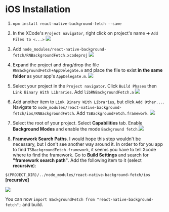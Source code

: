 # iOS Installation

1. `npm install react-native-background-fetch --save`

1. In the XCode's `Project navigator`, right click on project's name ➜ `Add Files to <...>` 
![](https://www.dropbox.com/s/nmih1sc9hgygpvu/react-native-background-geolocation-install-1.png?dl=1)

1. Add `node_modules/react-native-background-fetch/RNBackgroundFetch.xcodeproj` ![](https://dl.dropboxusercontent.com/u/2319755/react-native-background-fetch/INSTALL/step3.png?dl=1)

1. Expand the project and drag/drop the file `RNBackgroundFetch+AppDelegate.m` and place the file to exist **in the same folder** as your app's `AppDelegate.m`.
![](https://dl.dropboxusercontent.com/u/2319755/react-native-background-fetch/INSTALL/step7.png?dl=1)

1. Select your project in the `Project navigator`. Click `Build Phases` then `Link Binary With Libraries`. Add `libRNBackgroundFetch.a` ![](https://dl.dropboxusercontent.com/u/2319755/react-native-background-fetch/INSTALL/step4.png?dl=1)

1. Add another item to `Link Binary With Libraries`, but click `Add Other...`.  Navigate to `node_modules/react-native-background-fetch/ios/RNBackgroundFetch`.  Add `TSBackgroundFetch.framework`. ![](https://dl.dropboxusercontent.com/u/2319755/react-native-background-fetch/INSTALL/step5.png?dl=1)

1. Select the root of your project.  Select **Capabilities** tab.  Enable **Background Modes** and enable the mode `Background fetch`.![](https://dl.dropboxusercontent.com/u/2319755/react-native-background-fetch/INSTALL/step6.png?dl=1)

1. **Framework Search Paths**.  I would hope this step wouldn't be necessary, but I don't see another way around it.  In order to for you app to find `TSBackgroundFetch.framework`, it seems you have to tell Xcode where to find the framework.  Go to **Build Settings** and search for **"framework search path"**.  Add the following item to it (select **recursive**):  

`$(PROJECT_DIR)/../node_modules/react-native-background-fetch/ios` **[recursive]**

![](https://dl.dropboxusercontent.com/u/2319755/react-native-background-fetch/INSTALL/step8.png?dl=1)

You can now `import BackgroundFetch from "react-native-background-fetch";` and build.